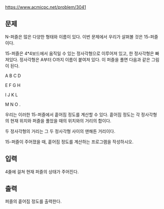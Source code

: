 https://www.acmicpc.net/problem/3041

## 문제
N-퍼즐은 많은 다양한 형태와 이름이 있다. 이번 문제에서 우리가 살펴볼 것은 15-퍼즐이다.

15-퍼즐은 4*4보드에서 움직일 수 있는 정사각형으로 이루어져 있고, 한 정사각형은 빠져있다. 정사각형은 A부터 O까지 이름이 붙여져 있다. 이 퍼즐을 풀면 다음과 같은 그림이 된다.

A	B	C	D

E	F	G	H

I	J	K	L

M	N	O	.

우리는 이러한 15-퍼즐에서 흩어짐 정도를 계산할 수 있다. 흩어짐 정도는 각 정사각형의 현재 위치와 퍼즐을 풀었을 때의 위치와의 거리의 합이다.

두 정사각형의 거리는 그 두 정사각형 사이의 맨해튼 거리이다.

15-퍼즐이 주어졌을 때, 흩어짐 정도를 계산하는 프로그램을 작성하시오.

## 입력
4줄에 걸쳐 현재 퍼즐의 상태가 주어진다.

## 출력
퍼즐의 흩어짐 정도를 출력한다.
